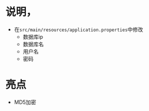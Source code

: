 # 说明，

- 在`src/main/resources/application.properties`中修改 
  - 数据库ip
  - 数据库名
  - 用户名
  - 密码



# 亮点

- MD5加密